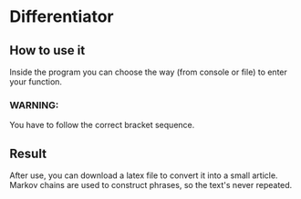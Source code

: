 # Differentiator
## How to use it
Inside the program you can choose the way (from console or file) to enter your function.
### WARNING:
You have to follow the correct bracket sequence.

## Result
After use, you can download a latex file to convert it into a small article. Markov chains are used to construct phrases, so the text's never repeated.
